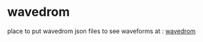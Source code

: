 # wavedrom

place to put wavedrom json files to see waveforms at :
[wavedrom](https://wavedrom.com/editor.html)
